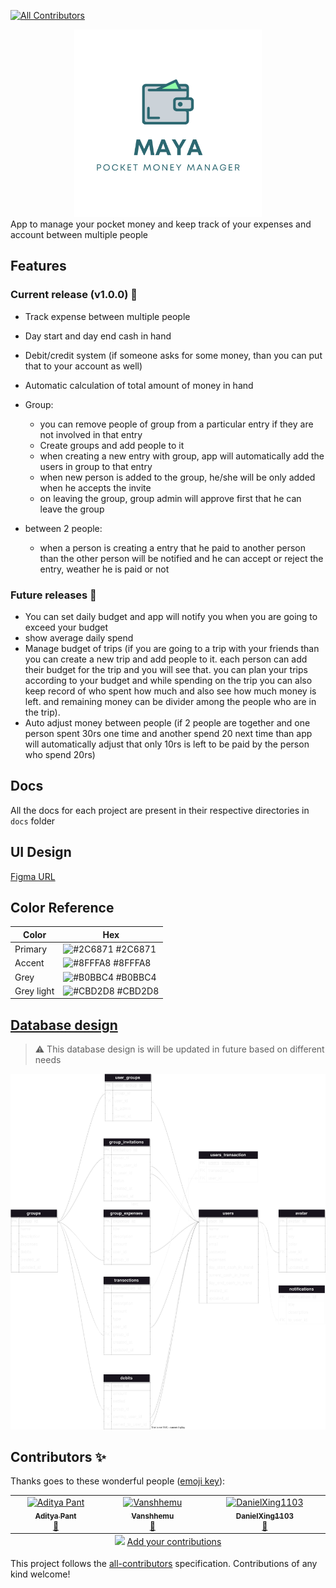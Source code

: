 <!-- ALL-CONTRIBUTORS-BADGE:START - Do not remove or modify this section -->

[![All Contributors](https://img.shields.io/badge/all_contributors-3-orange.svg?style=flat-square)](#contributors-)

<!-- ALL-CONTRIBUTORS-BADGE:END -->

<div align="center">
<img alt="logo" height="300" width="300" src="./assets/logos/full.svg" />
</div>
App to manage your pocket money and keep track of your expenses and account between multiple people

## Features

### Current release (v1.0.0) 🏃

- Track expense between multiple people
- Day start and day end cash in hand
- Debit/credit system (if someone asks for some money, than you can put that to your account as well)
- Automatic calculation of total amount of money in hand

- Group:
  - you can remove people of group from a particular entry if they are not involved in that entry
  - Create groups and add people to it
  - when creating a new entry with group, app will automatically add the users in group to that entry
  - when new person is added to the group, he/she will be only added when he accepts the invite
  - on leaving the group, group admin will approve first that he can leave the group
- between 2 people:
  - when a person is creating a entry that he paid to another person than the other person will be notified and he can accept or reject the entry, weather he is paid or not

### Future releases 🚀

- You can set daily budget and app will notify you when you are going to exceed your budget
- show average daily spend
- Manage budget of trips
  (if you are going to a trip with your friends than you can create a new trip and add people to it.
  each person can add their budget for the trip and you will see that. you can plan your trips according to your budget and while spending on the trip you can also keep record of who spent how much and also see how much money is left. and remaining money can be divider among the people who are in the trip).
- Auto adjust money between people (if 2 people are together and one person spent 30rs one time and another spend 20 next time than app will automatically adjust that only 10rs is left to be paid by the person who spend 20rs)

## Docs

All the docs for each project are present in their respective directories in `docs` folder

## UI Design

[Figma URL](https://www.figma.com/file/ojtvKg3GqfcWxfQh8CPBFO/Maya?type=design&t=YiQRFjTrCGUL18Ic-1)

## Color Reference

| Color      | Hex                                                              |
| ---------- | ---------------------------------------------------------------- |
| Primary    | ![#2C6871](https://via.placeholder.com/10/2C6871?text=+) #2C6871 |
| Accent     | ![#8FFFA8](https://via.placeholder.com/10/8FFFA8?text=+) #8FFFA8 |
| Grey       | ![#B0BBC4](https://via.placeholder.com/10/B0BBC4?text=+) #B0BBC4 |
| Grey light | ![#CBD2D8](https://via.placeholder.com/10/CBD2D8?text=+) #CBD2D8 |

## [Database design](https://tinyurl.com/2cz8mf74)

> :warning:
> This database design is will be updated in future based on different needs

![db design](./docs/database/db-design.svg)

## Contributors ✨

Thanks goes to these wonderful people ([emoji key](https://allcontributors.org/docs/en/emoji-key)):

<!-- ALL-CONTRIBUTORS-LIST:START - Do not remove or modify this section -->
<!-- prettier-ignore-start -->
<!-- markdownlint-disable -->
<table>
  <tbody>
    <tr>
      <td align="center" valign="top" width="14.28%"><a href="https://github.com/AdityaaPant"><img src="https://avatars.githubusercontent.com/u/128887705?v=4?s=70" width="70px;" alt="Aditya Pant"/><br /><sub><b>Aditya Pant</b></sub></a><br /><a href="#design-adityaapant" title="Design">🎨</a></td>
      <td align="center" valign="top" width="14.28%"><a href="https://github.com/Vanshhemu"><img src="https://avatars.githubusercontent.com/u/134847830?v=4?s=70" width="70px;" alt="Vanshhemu"/><br /><sub><b>Vanshhemu</b></sub></a><br /><a href="#design-Vanshhemu" title="Design">🎨</a></td>
      <td align="center" valign="top" width="14.28%"><a href="https://github.com/DanielXing1103"><img src="https://avatars.githubusercontent.com/u/112993709?v=4?s=70" width="70px;" alt="DanielXing1103"/><br /><sub><b>DanielXing1103</b></sub></a><br /><a href="https://github.com/aayushchugh/maya/commits?author=DanielXing1103" title="Documentation">📖</a></td>
    </tr>
  </tbody>
  <tfoot>
    <tr>
      <td align="center" size="13px" colspan="7">
        <img src="https://raw.githubusercontent.com/all-contributors/all-contributors-cli/1b8533af435da9854653492b1327a23a4dbd0a10/assets/logo-small.svg">
          <a href="https://all-contributors.js.org/docs/en/bot/usage">Add your contributions</a>
        </img>
      </td>
    </tr>
  </tfoot>
</table>

<!-- markdownlint-restore -->
<!-- prettier-ignore-end -->

<!-- ALL-CONTRIBUTORS-LIST:END -->

This project follows the [all-contributors](https://github.com/all-contributors/all-contributors) specification. Contributions of any kind welcome!
